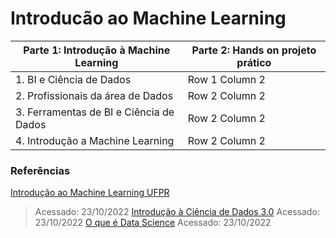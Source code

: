 # Introducão ao Machine Learning
Parte 1: Introdução à Machine Learning  | Parte 2: Hands on projeto prático |
| --------------- | --------------- |
| 1. BI e Ciência de Dados | Row 1 Column 2 |
| 2. Profissionais da área de Dados | Row 2 Column 2 |
| 3. Ferramentas de BI e Ciência de Dados| Row 2 Column 2 |
| 4. Introdução a Machine Learning | Row 2 Column 2 |



### Referências
[Introdução ao Machine Learning UFPR](https://www.inf.ufpr.br/menotti/ci171-182/slides/ci171-intro.pdf)
> Acessado: 23/10/2022
[Introdução à Ciência de Dados 3.0](https://www.datascienceacademy.com.br/cursosgratuitos)
> Acessado: 23/10/2022
[O que é Data Science](https://www.youtube.com/watch?v=5b9Z8toVaAU)
> Acessado: 23/10/2022
